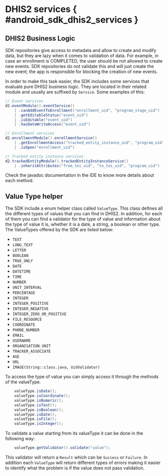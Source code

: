# DHIS2 services { #android_sdk_dhis2_services }

## DHIS2 Business Logic

SDK repositories give access to metadata and allow to create and modify data, but they are lazy when it comes to validation of data. For example, in case an enrollment is COMPLETED, the user should be not allowed to create new events. SDK repositories do not validate this and will just create the new event; the app is responsible for blocking the creation of new events.

In order to make this task easier, the SDK includes some services that evaluate pure DHIS2 business logic. They are located in their related module and usually are suffixed by `Service`. Some examples of this:

```java
// Event services
d2.eventModule().eventService()
    | .canAddEventToEnrollment("enrollment_uid", "program_stage_uid")
    | .getEditableStatus("event_uid")
    | .isEditable("event_uid") 
    | .hasDataWriteAccess("event_uid")

// Enrollment services
d2.enrollmentModule().enrollmentService()
    | .getEnrollmentAccess("tracked_entity_instance_uid", "program_uid")
    | .isOpen("enrollment_uid")

// Tracked entity instance services
d2.trackedEntityModule().trackedEntityInstanceService()
    | .inheritAttributes("from_tei_uid", "to_tei_uid", "program_uid")
```

Check the javadoc documentation in the IDE to know more details about each method.

## Value Type helper

The SDK include a enum helper class called `ValueType`. This class defines all the different types of values that you can find in DHIS2. In addition, for each of them you can find a validator for the type of value and information about the type of value it is, whether it is a date, a string, a boolean or other type.
The ValueTypes offered by the SDK are listed below:

- `TEXT`
- `LONG_TEXT`
- `LETTER`
- `BOOLEAN`
- `TRUE_ONLY`
- `DATE`
- `DATETIME`
- `TIME`
- `NUMBER`
- `UNIT_INTERVAL`
- `PERCENTAGE`
- `INTEGER`
- `INTEGER_POSITIVE`
- `INTEGER_NEGATIVE`
- `INTEGER_ZERO_OR_POSITIVE`
- `FILE_RESOURCE`
- `COORDINATE`
- `PHONE_NUMBER`
- `EMAIL`
- `USERNAME`
- `ORGANISATION_UNIT`
- `TRACKER_ASSOCIATE`
- `AGE`
- `URL`
- `IMAGE(String::class.java, UidValidator)`

To access the type of value you can simply access it through the methods of the valueType.

```java
    valueType.isDate();
    valueType.isCoordinate();
    valueType.isNumeric();
    valueType.isText();
    valueType.isBoolean();
    valueType.isDate();
    valueType.isFile();
    valueType.isInteger();
```

To validate a value starting from its valueType it can be done in the following way:

```java
    valueType.getValidator().validate("value");
```

This validator will return a `Result` which can be `Success` or `Failure`. In addition each `ValueType` will return different types of errors making it easier to identify what the problem is if the value does not pass validation.